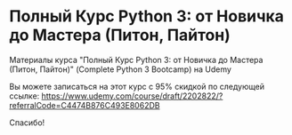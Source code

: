 # Полный Курс Python 3: от Новичка до Мастера (Питон, Пайтон)

Материалы курса "Полный Курс Python 3: от Новичка до Мастера (Питон, Пайтон)" (Complete Python 3 Bootcamp) на Udemy


Вы можете записаться на этот курс с 95% скидкой по следующей ссылке:
https://www.udemy.com/course/draft/2202822/?referralCode=C4474B876C493E8062DB

Спасибо!
